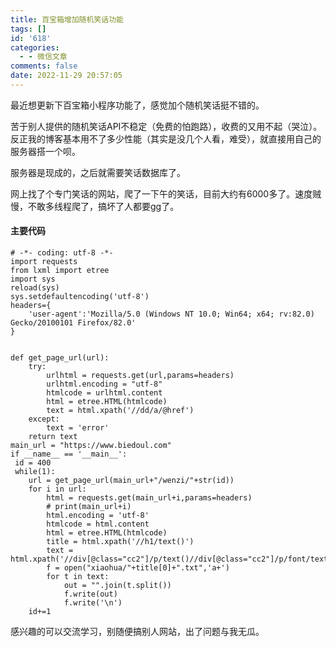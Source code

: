 ```yaml
---
title: 百宝箱增加随机笑话功能
tags: []
id: '618'
categories:
  - - 微信文章
comments: false
date: 2022-11-29 20:57:05
---
```


最近想更新下百宝箱小程序功能了，感觉加个随机笑话挺不错的。

苦于别人提供的随机笑话API不稳定（免费的怕跑路），收费的又用不起（哭泣）。反正我的博客基本用不了多少性能（其实是没几个人看，难受），就直接用自己的服务器搭一个呗。

服务器是现成的，之后就需要笑话数据库了。

网上找了个专门笑话的网站，爬了一下午的笑话，目前大约有6000多了。速度贼慢，不敢多线程爬了，搞坏了人都要gg了。

#### 主要代码

```
# -*- coding: utf-8 -*-
import requests
from lxml import etree
import sys
reload(sys)
sys.setdefaultencoding('utf-8')
headers={
    'user-agent':'Mozilla/5.0 (Windows NT 10.0; Win64; x64; rv:82.0) Gecko/20100101 Firefox/82.0'
}


def get_page_url(url):
    try:
        urlhtml = requests.get(url,params=headers)
        urlhtml.encoding = "utf-8"
        htmlcode = urlhtml.content
        html = etree.HTML(htmlcode)
        text = html.xpath('//dd/a/@href')
    except:
        text = 'error'
    return text
main_url = "https://www.biedoul.com"
if __name__ == '__main__':
 id = 400
 while(1):
    url = get_page_url(main_url+"/wenzi/"+str(id))
    for i in url:
        html = requests.get(main_url+i,params=headers)
        # print(main_url+i)
        html.encoding = 'utf-8'
        htmlcode = html.content
        html = etree.HTML(htmlcode)
        title = html.xpath('//h1/text()')
        text = html.xpath('//div[@class="cc2"]/p/text()//div[@class="cc2"]/p/font/text()//div[@class="c"]/div[@class="cc2"]/text()')
        f = open("xiaohua/"+title[0]+".txt",'a+')
        for t in text:
            out = "".join(t.split())
            f.write(out)
            f.write('\n')
    id+=1
```

感兴趣的可以交流学习，别随便搞别人网站，出了问题与我无瓜。